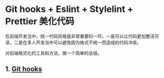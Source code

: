# Git hooks + Eslint + Stylelint + Prettier 美化代码

在前端开发当中，统一代码风格是非常重要的一环。一是可以让代码更加整洁可读，二是在多人开发当中可以避免因为格式不统一而造成的代码冲突。

对前端格式化的工具和方法，做一个简单的总结。

## 1. [Git hooks](https://git-scm.com/book/zh/v2/%E8%87%AA%E5%AE%9A%E4%B9%89-Git-Git-%E9%92%A9%E5%AD%90)





